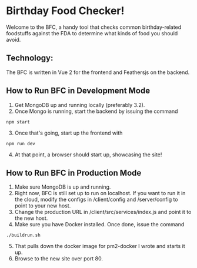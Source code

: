 # Birthday Food Checker!
Welcome to the BFC, a handy tool that checks common birthday-related foodstuffs against the FDA to determine what kinds of food you should avoid.

## Technology:

The BFC is written in Vue 2 for the frontend and Feathersjs on the backend.

## How to Run BFC in Development Mode
1. Get MongoDB up and running locally (preferably 3.2).
2. Once Mongo is running, start the backend by issuing the command

`npm start`

3. Once that's going, start up the frontend with

`npm run dev`

4. At that point, a browser should start up, showcasing the site!

## How to Run BFC in Production Mode
1. Make sure MongoDB is up and running.
2. Right now, BFC is still set up to run on localhost. If you want to run it in the cloud, modify the configs in 
/client/config and /server/config to point to your new host.
3. Change the production URL in /client/src/services/index.js and point it to the new host.
4. Make sure you have Docker installed. Once done, issue the command

`./buildrun.sh`

5. That pulls down the docker image for pm2-docker I wrote and starts it up.
6. Browse to the new site over port 80.